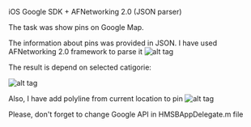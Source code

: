 iOS Google SDK + AFNetworking 2.0 (JSON parser)

The task was show pins on Google Map.

The information about pins was provided in JSON. I have used AFNetworking 2.0 framework to parse it
![alt tag](http://habrastorage.org/storage3/fcb/73b/eeb/fcb73beebc3a2e937f4a5e1d469cf0d0.png)

The result is depend on selected catigorie:

![alt tag](http://habrastorage.org/storage3/de4/65b/708/de465b7081f17e44346ec0a8c0842322.png)

Also, I have add polyline from current location to pin
![alt tag](http://habrastorage.org/storage3/a25/1d0/497/a251d04978f1a03f14bdb15f8b0ca831.png)

Please, don't forget to change Google API in HMSBAppDelegate.m file

